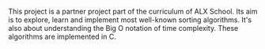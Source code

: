 This project is a partner project part of the curriculum of ALX School. Its aim is to explore, learn and implement most well-known sorting algorithms. It's also about understanding the Big O notation of time complexity. These algorithms are implemented in C.
